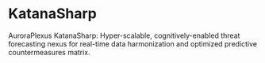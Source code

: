 # KatanaSharp
AuroraPlexus KatanaSharp: Hyper-scalable, cognitively-enabled threat forecasting nexus for real-time data harmonization and optimized predictive countermeasures matrix.
